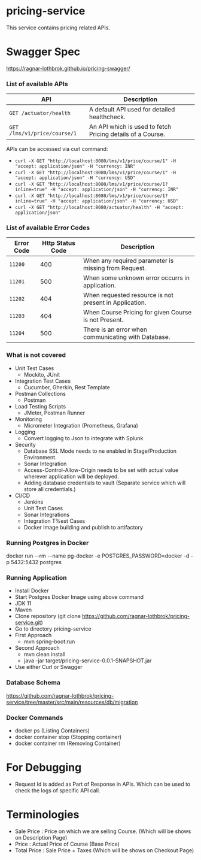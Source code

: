 # pricing-service
This service contains pricing related APIs.

# Swagger Spec
https://ragnar-lothbrok.github.io/pricing-swagger/

### List of available APIs

API | Description
--- | ---
`GET /actuator/health` |  A default API used for detailed healthcheck.
`GET /lms/v1/price/course/1` | An API which is used to fetch Pricing details of a Course.


APIs can be accessed via curl command: 
- `curl -X GET "http://localhost:8080/lms/v1/price/course/1" -H "accept: application/json" -H "currency: INR"`
- `curl -X GET "http://localhost:8080/lms/v1/price/course/1" -H "accept: application/json" -H "currency: USD"`
- `curl -X GET "http://localhost:8080/lms/v1/price/course/1?inline=true" -H "accept: application/json" -H "currency: INR"`
- `curl -X GET "http://localhost:8080/lms/v1/price/course/1?inline=true" -H "accept: application/json" -H "currency: USD"`
- `curl -X GET "http://localhost:8080/actuator/health" -H "accept: application/json"`

### List of available Error Codes
Error Code | Http Status Code | Description
--- | --- | ---
`11200` |  400 | When any required parameter is missing from Request.
`11201` | 500 | When some unknown error occurrs in application.
`11202` | 404 | When requested resource is not present in Application.
`11203` | 404 | When Course Pricing for given Course is not Present.
`11204` | 500 | There is an error when communicating with Database.


### What is not covered
- Unit Test Cases
    - Mockito, JUnit
- Integration Test Cases
    - Cucumber, Gherkin, Rest Template
- Postman Collections
    - Postman
- Load Testing Scripts
    - JMeter, Postman Runner
- Monitoring
    - Micrometer Integration (Prometheus, Grafana)
- Logging
    - Convert logging to Json to integrate with Splunk
- Security
    - Database SSL Mode needs to ne enabled in Stage/Production Environment.
    - Sonar Integration
    - Access-Control-Allow-Origin needs to be set with actual value wherever application will be deployed.
    - Adding database credentials to vault (Separate service which will store all credentials.)
- CI/CD
    - Jenkins
    - Unit Test Cases
    - Sonar Integrations
    - Integration T%est Cases
    - Docker Image building and publish to artifactory
    
### Running Postgres in Docker
docker run --rm   --name pg-docker -e POSTGRES_PASSWORD=docker -d -p 5432:5432 postgres
    
### Running Application
- Install Docker
- Start Postgres Docker Image using above command
- JDK 11
- Maven
- Clone repository (git clone https://github.com/ragnar-lothbrok/pricing-service.git)
- Go to directory pricing-service
- First Approach
    - mvn spring-boot:run
- Second Approach
    - mvn clean install
    - java -jar target/pricing-service-0.0.1-SNAPSHOT.jar
- Use either Curl or Swagger    

### Database Schema
https://github.com/ragnar-lothbrok/pricing-service/tree/master/src/main/resources/db/migration

### Docker Commands
- docker ps (Listing Containers)
- docker container stop <id> (Stopping container)
- docker container rm <id> (Removing Container)

# For Debugging
- Request Id is added as Part of Response in APIs. Which can be used to check the logs of specific API call.

# Terminologies
- Sale Price : Price on which we are selling Course. (Which will be shows on Description Page)
- Price : Actual Price of Course (Base Price)
- Total Price : Sale Price + Taxes (Which will be shows on Checkout Page)







    
